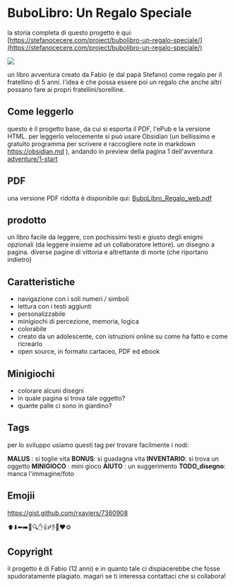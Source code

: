 # BuboLibro: Un Regalo Speciale 

la storia completa di questo progetto è qui: [https://stefanocecere.com/project/bubolibro-un-regalo-speciale/](https://stefanocecere.com/project/bubolibro-un-regalo-speciale/)

![](_assets/docs/project_obsidian.jpg)

un libro avventura creato da Fabio (e dal papà Stefano) come regalo per il fratellino di 5 anni.
l'idea è che possa essere poi un regalo che anche altri possano fare ai propri fratellini/sorelline.

## Come leggerlo
questo è il progetto base, da cui si esporta il PDF, l'ePub e la versione HTML.
per leggerlo velocemente si può usare Obsidian (un bellissimo e gratuito programma per scrivere e raccogliere note in markdown <https://obsidian.md> ), andando in preview della pagina 1 dell'avventura [adventure/1-start](adventure/1-start)

## PDF
una versione PDF ridotta è disponibile qui: [BuboLibro_Regalo_web.pdf](_output/BuboLibro_Regalo_web.pdf)

## prodotto
un libro facile da leggere, con pochissimi testi e giusto degli enigmi opzionali (da leggere insieme ad un collaboratore lettore). un disegno a pagina.
diverse pagine di vittoria e altrettante di morte (che riportano indietro)

## Caratteristiche
- navigazione con i soli numeri / simboli
- lettura con i testi aggiunti
- personalizzabile
- minigiochi di percezione, memoria, logica
- colorabile
- creato da un adolescente, con istruzioni online su come ha fatto e come ricrearlo
- open source, in formato cartaceo, PDF ed ebook 

## Minigiochi
- colorare alcuni disegni
- in quale pagina si trova tale oggetto?
- quante palle ci sono in giardino?

## Tags
per lo sviluppo usiamo questi tag per trovare facilmente i nodi:

**MALUS** : si toglie vita
**BONUS**: si guadagna vita
**INVENTARIO**: si trova un oggetto
**MINIGIOCO** : mini gioco
**AIUTO** : un suggerimento
**TODO_disegno**: manca l'immagine/foto

## Emojii
https://gist.github.com/rxaviers/7360908

⬆️⬇️⬅️➡️👀🔍✋👍👎💬♥️⚙️

## Copyright
il progetto è di Fabio (12 anni) e in quanto tale ci dispiacerebbe che fosse spudoratamente plagiato. magari se ti interessa contattaci che si collabora!
